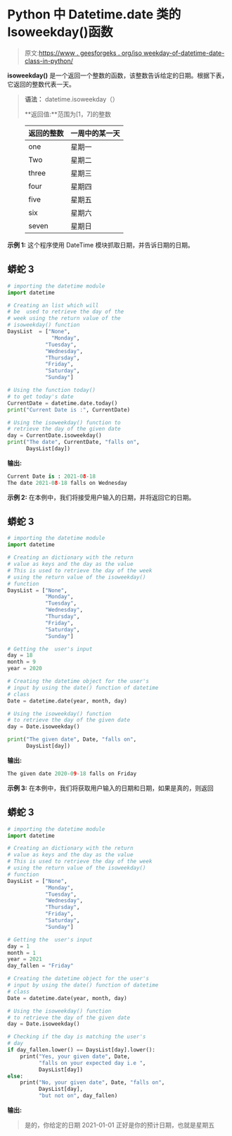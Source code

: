 # Python 中 Datetime.date 类的 Isoweekday()函数

> 原文:[https://www . geesforgeks . org/iso weekday-of-datetime-date-class-in-python/](https://www.geeksforgeeks.org/isoweekday-function-of-datetime-date-class-in-python/)

**isoweekday()** 是一个返回一个整数的函数，该整数告诉给定的日期。根据下表，它返回的整数代表一天。

> **语法：** datetime.isoweekday（）
> 
> **返回值:**范围为[1，7]的整数

<figure class="table">

| 返回的整数 | 一周中的某一天 |
| --- | --- |
| one | 星期一 |
| Two | 星期二 |
| three | 星期三 |
| four | 星期四 |
| five | 星期五 |
| six | 星期六 |
| seven | 星期日 |

</figure>

**示例 1:** 这个程序使用 DateTime 模块抓取日期，并告诉日期的日期。

## 蟒蛇 3

```py
# importing the datetime module
import datetime

# Creating an list which will
# be  used to retrieve the day of the
# week using the return value of the
# isoweekday() function
DaysList  = ["None",
              "Monday",
            "Tuesday",
            "Wednesday",
            "Thursday",
            "Friday",
            "Saturday",
            "Sunday"]

# Using the function today()
# to get today's date
CurrentDate = datetime.date.today()
print("Current Date is :", CurrentDate)

# Using the isoweekday() function to
# retrieve the day of the given date
day = CurrentDate.isoweekday()
print("The date", CurrentDate, "falls on",
      DaysList[day])
```

**输出:**

```py
Current Date is : 2021-08-18
The date 2021-08-18 falls on Wednesday
```

**示例 2:** 在本例中，我们将接受用户输入的日期，并将返回它的日期。

## 蟒蛇 3

```py
# importing the datetime module
import datetime

# Creating an dictionary with the return
# value as keys and the day as the value
# This is used to retrieve the day of the week
# using the return value of the isoweekday()
# function
DaysList = ["None",
            "Monday",
            "Tuesday",
            "Wednesday",
            "Thursday",
            "Friday",
            "Saturday",
            "Sunday"]

# Getting the  user's input
day = 18
month = 9
year = 2020

# Creating the datetime object for the user's
# input by using the date() function of datetime
# class
Date = datetime.date(year, month, day)

# Using the isoweekday() function
# to retrieve the day of the given date
day = Date.isoweekday()

print("The given date", Date, "falls on",
      DaysList[day])
```

**输出:**

```py
The given date 2020-09-18 falls on Friday
```

**示例 3:** 在本例中，我们将获取用户输入的日期和日期，如果是真的，则返回

## 蟒蛇 3

```py
# importing the datetime module
import datetime

# Creating an dictionary with the return
# value as keys and the day as the value
# This is used to retrieve the day of the week
# using the return value of the isoweekday()
# function
DaysList = ["None",
            "Monday",
            "Tuesday",
            "Wednesday",
            "Thursday",
            "Friday",
            "Saturday",
            "Sunday"]

# Getting the  user's input
day = 1
month = 1
year = 2021
day_fallen = "Friday"

# Creating the datetime object for the user's
# input by using the date() function of datetime
# class
Date = datetime.date(year, month, day)

# Using the isoweekday() function
# to retrieve the day of the given date
day = Date.isoweekday()

# Checking if the day is matching the user's
# day
if day_fallen.lower() == DaysList[day].lower():
    print("Yes, your given date", Date,
          "falls on your expected day i.e ",
          DaysList[day])
else:
    print("No, your given date", Date, "falls on",
          DaysList[day],
          "but not on", day_fallen)
```

**输出:**

> 是的，你给定的日期 2021-01-01 正好是你的预计日期，也就是星期五